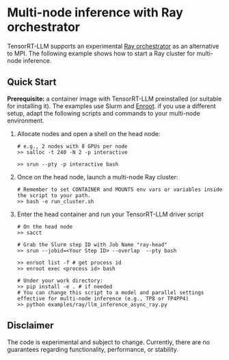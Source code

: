 # Multi-node inference with Ray orchestrator
TensorRT-LLM supports an experimental [Ray orchestrator](../README.md) as an alternative to MPI. The following example shows how to start a Ray cluster for multi-node inference.


## Quick Start

**Prerequisite:** a container image with TensorRT-LLM preinstalled (or suitable for installing it). The examples use Slurm and [Enroot](https://github.com/NVIDIA/enroot). if you use a different setup, adapt the following scripts and commands to your multi-node environment.

1. Allocate nodes and open a shell on the head node:

    ```shell
    # e.g., 2 nodes with 8 GPUs per node
    >> salloc -t 240 -N 2 -p interactive

    >> srun --pty -p interactive bash
    ```
2. Once on the head node, launch a multi-node Ray cluster:
    ```shell
    # Remember to set CONTAINER and MOUNTS env vars or variables inside the script to your path.
    >> bash -e run_cluster.sh
    ```

3. Enter the head container and run your TensorRT-LLM driver script
    ```shell
    # On the head node
    >> sacct

    # Grab the Slurm step ID with Job Name "ray-head"
    >> srun --jobid=<Your Step ID> --overlap  --pty bash

    >> enroot list -f # get process id
    >> enroot exec <process id> bash

    # Under your work directory:
    >> pip install -e . # if needed
    # You can change this script to a model and parallel settings effective for multi-node inference (e.g., TP8 or TP4PP4)
    >> python examples/ray/llm_inference_async_ray.py
    ```

## Disclaimer
The code is experimental and subject to change. Currently, there are no guarantees regarding functionality, performance, or stability.
